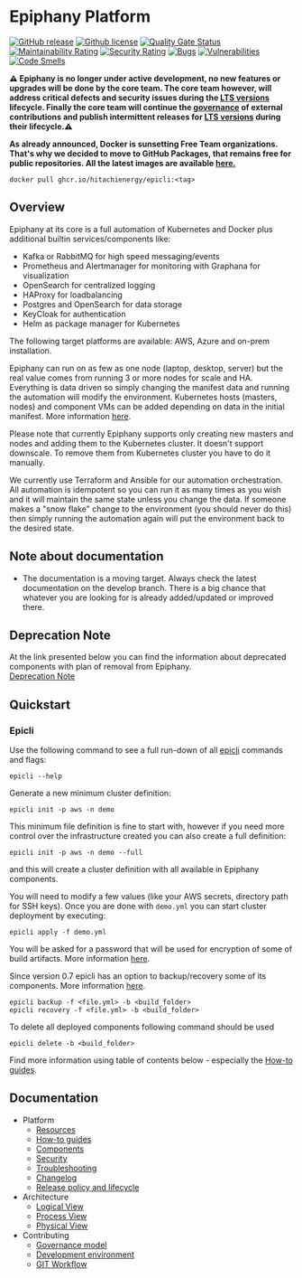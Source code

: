 # Epiphany Platform
[![GitHub release](https://img.shields.io/github/v/release/hitachienergy/epiphany.svg)](https://github.com/hitachienergy/epiphany/releases)
[![Github license](https://img.shields.io/github/license/hitachienergy/epiphany)](https://github.com/hitachienergy/epiphany/releases)
[![Quality Gate Status](https://sonarcloud.io/api/project_badges/measure?project=hitachienergy_epiphany&metric=alert_status)](https://sonarcloud.io/summary/new_code?id=hitachienergy_epiphany)
[![Maintainability Rating](https://sonarcloud.io/api/project_badges/measure?project=hitachienergy_epiphany&metric=sqale_rating)](https://sonarcloud.io/summary/new_code?id=hitachienergy_epiphany)
[![Security Rating](https://sonarcloud.io/api/project_badges/measure?project=hitachienergy_epiphany&metric=security_rating)](https://sonarcloud.io/summary/new_code?id=hitachienergy_epiphany)
[![Bugs](https://sonarcloud.io/api/project_badges/measure?project=hitachienergy_epiphany&metric=bugs)](https://sonarcloud.io/summary/new_code?id=hitachienergy_epiphany)
[![Vulnerabilities](https://sonarcloud.io/api/project_badges/measure?project=hitachienergy_epiphany&metric=vulnerabilities)](https://sonarcloud.io/summary/new_code?id=hitachienergy_epiphany)
[![Code Smells](https://sonarcloud.io/api/project_badges/measure?project=hitachienergy_epiphany&metric=code_smells)](https://sonarcloud.io/summary/new_code?id=hitachienergy_epiphany)

**⚠️ Epiphany is no longer under active development, no new features or upgrades will be done by the core team. The core team however, will address critical defects and security issues during the [LTS versions](docs/home/LIFECYCLE.md) lifecycle. Finally the core team will continue the [governance](docs/home/GOVERNANCE.md) of external contributions and publish intermittent releases for [LTS versions](docs/home/LIFECYCLE.md) during their lifecycle.⚠️**

**As already announced, Docker is sunsetting Free Team organizations. That's why we decided to move to GitHub Packages, that remains free for public repositories.
All the latest images are available [here.](https://github.com/hitachienergy/epiphany/pkgs/container/epicli)**
```
docker pull ghcr.io/hitachienergy/epicli:<tag>
```

## Overview

Epiphany at its core is a full automation of Kubernetes and Docker plus additional builtin services/components like:

- Kafka or RabbitMQ for high speed messaging/events
- Prometheus and Alertmanager for monitoring with Graphana for visualization
- OpenSearch for centralized logging
- HAProxy for loadbalancing
- Postgres and OpenSearch for data storage
- KeyCloak for authentication
- Helm as package manager for Kubernetes

The following target platforms are available: AWS, Azure and on-prem installation.

Epiphany can run on as few as one node (laptop, desktop, server) but the real value comes from running 3 or more nodes for scale and HA. Everything is data driven so simply changing the manifest data and running the automation will modify the environment.
Kubernetes hosts (masters, nodes) and component VMs can be added depending on data in the initial manifest. More information [here](/docs/home/howto/CLUSTER.md#how-to-scale-or-cluster-components).

Please note that currently Epiphany supports only creating new masters and nodes and adding them to the Kubernetes cluster. It doesn't support downscale. To remove them from Kubernetes cluster you have to do it manually.

We currently use Terraform and Ansible for our automation orchestration. All automation is idempotent so you can run it as many times as you wish and it will maintain the same state unless you change the data. If someone makes a "snow flake" change to the environment (you should never do this) then simply running the automation again will put the environment back to the desired state.

## Note about documentation

- The documentation is a moving target. Always check the latest documentation on the develop branch. There is a big chance that whatever you are looking for is already added/updated or improved there.

## Deprecation Note

At the link presented below you can find the information about deprecated components with plan of removal from Epiphany.  
[Deprecation Note](docs/home/DEPRECATION-NOTE.md)

## Quickstart

### Epicli

Use the following command to see a full run-down of all [epicli](/docs/home/howto/PREREQUISITES.md#run-epicli-from-docker-image) commands and flags:

```shell
epicli --help
```

Generate a new minimum cluster definition:

```shell
epicli init -p aws -n demo
```

This minimum file definition is fine to start with, however if you need more control over the infrastructure created you can also create a full definition:

```shell
epicli init -p aws -n demo --full
```
and this will create a cluster definition with all available in Epiphany components.

You will need to modify a few values (like your AWS secrets, directory path for SSH keys). Once you are done with `demo.yml` you can start cluster deployment by executing:

```shell
epicli apply -f demo.yml
```
You will be asked for a password that will be used for encryption of some of build artifacts. More information [here](docs/home/howto/SECURITY.md#how-to-run-epicli-with-password).

Since version 0.7 epicli has an option to backup/recovery some of its components. More information [here](/docs/home/howto/BACKUP.md).
```shell
epicli backup -f <file.yml> -b <build_folder>
epicli recovery -f <file.yml> -b <build_folder>
```

To delete all deployed components following command should be used

```shell
epicli delete -b <build_folder>
```

Find more information using table of contents below - especially the [How-to guides](docs/home/HOWTO.md).

## Documentation

<!-- TOC -->

- Platform
  - [Resources](docs/home/RESOURCES.md)
  - [How-to guides](docs/home/HOWTO.md)
  - [Components](docs/home/COMPONENTS.md)
  - [Security](docs/home/SECURITY.md)
  - [Troubleshooting](docs/home/TROUBLESHOOTING.md)
  - [Changelog](CHANGELOG.md)
  - [Release policy and lifecycle](docs/home/LIFECYCLE.md)
- Architecture
  - [Logical View](docs/architecture/logical-view.md)
  - [Process View](docs/architecture/process-view.md)
  - [Physical View](docs/architecture/physical-view.md)
- Contributing
  - [Governance model](docs/home/GOVERNANCE.md)
  - [Development environment](docs/home/DEVELOPMENT.md)
  - [GIT Workflow](docs/home/GITWORKFLOW.md)

<!-- TOC -->
